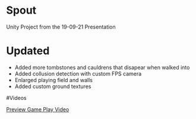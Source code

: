 # Spout
Unity Project from the 19-09-21 Presentation

# Updated

- Added more tombstones and cauldrens that disapear when walked into
- Added collusion detection with custom FPS camera
- Enlarged playing field and walls
- Added custom ground textures

#Videos

[Preview Game Play Video](https://www.youtube.com/watch?v=9I2mWTbRupM&feature=youtu.be)
